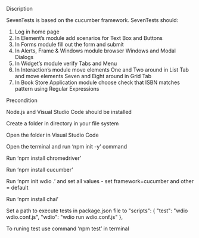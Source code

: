 Discription

SevenTests is based on the cucumber framework.
SevenTests should:
1.	Log in home page 
2.	In Element’s module add scenarios for Text Box and Buttons
3.	In Forms module fill out the form and submit
4.	In Alerts, Frame & Windows module browser Windows and Modal Dialogs
5.	In Widget’s module verify Tabs and Menu
6.	In Interaction’s module move elements One and Two around in List Tab and move elements Seven and Eight around in Grid Tab
7.	In Book Store Application module choose check that ISBN matches pattern using Regular Expressions


Precondition

Node.js and Visual Studio Code should be installed

Create a folder in directory in your file system

Open the folder in Visual Studio Code

Open the terminal and run ‘npm init -y’ command

Run ‘npm install chromedriver’

Run ‘npm install cucumber’

Run ‘npm init wdio .’ and set all values - set framework=cucumber and other = default

Run ‘npm install chai’

Set a path to execute tests in package.json file to "scripts": { "test": "wdio wdio.conf.js", "wdio": "wdio run wdio.conf.js" },

To runing test use command ‘npm test’ in terminal